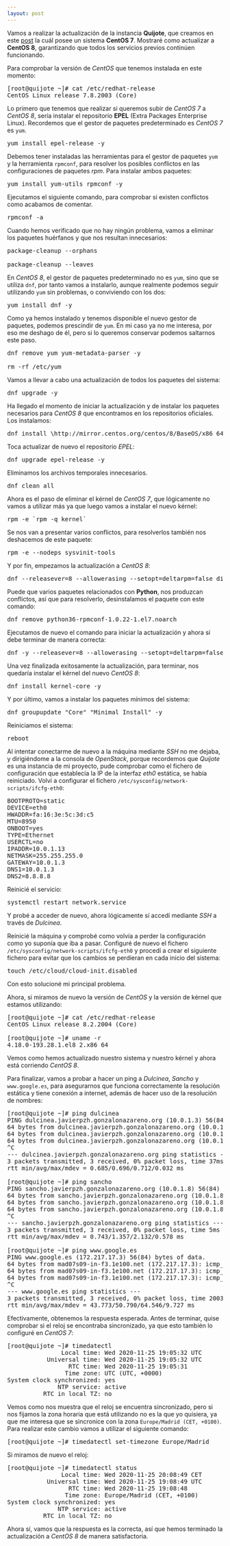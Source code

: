 ```yaml
---
layout: post
---
```


Vamos a realizar la actualización de la instancia **Quijote**, que creamos en este [post](https://javierpzh.github.io/creacion-del-escenario-de-trabajo-en-openstack.html) la cuál posee un sistema **CentOS 7**. Mostraré como actualizar a **CentOS 8**, garantizando que todos los servicios previos continúen funcionando.

Para comprobar la versión de *CentOS* que tenemos instalada en este momento:

<pre>
[root@quijote ~]# cat /etc/redhat-release
CentOS Linux release 7.8.2003 (Core)
</pre>

Lo primero que tenemos que realizar si queremos subir de *CentOS 7* a *CentOS 8*, sería instalar el repositorio **EPEL** (Extra Packages Enterprise Linux). Recordemos que el gestor de paquetes predeterminado es *CentOS 7* es `yum`.

<pre>
yum install epel-release -y
</pre>

Debemos tener instaladas las herramientas para el gestor de paquetes `yum` y la herramienta `rpmconf`, para resolver los posibles conflictos en las configuraciones de paquetes *rpm*. Para instalar ambos paquetes:

<pre>
yum install yum-utils rpmconf -y
</pre>

Ejecutamos el siguiente comando, para comprobar si existen conflictos como acabamos de comentar.

<pre>
rpmconf -a
</pre>

Cuando hemos verificado que no hay ningún problema, vamos a eliminar los paquetes huérfanos y que nos resultan innecesarios:

<pre>
package-cleanup --orphans

package-cleanup --leaves
</pre>

En *CentOS 8*, el gestor de paquetes predeterminado no es `yum`, sino que se utiliza `dnf`, por tanto vamos a instalarlo, aunque realmente podemos seguir utilizando `yum` sin problemas, o conviviendo con los dos:

<pre>
yum install dnf -y
</pre>

Como ya hemos instalado y tenemos disponible el nuevo gestor de paquetes, podemos prescindir de `yum`. En mi caso ya no me interesa, por eso me deshago de él, pero si lo queremos conservar podemos saltarnos este paso.

<pre>
dnf remove yum yum-metadata-parser -y

rm -rf /etc/yum
</pre>

Vamos a llevar a cabo una actualización de todos los paquetes del sistema:

<pre>
dnf upgrade -y
</pre>

Ha llegado el momento de iniciar la actualización y de instalar los paquetes necesarios para *CentOS 8* que encontramos en los repositorios oficiales. Los instalamos:

<pre>
dnf install \http://mirror.centos.org/centos/8/BaseOS/x86_64/os/Packages/centos-repos-8.2-2.2004.0.2.el8.x86_64.rpm \http://mirror.centos.org/centos/8/BaseOS/x86_64/os/Packages/centos-release-8.2-2.2004.0.2.el8.x86_64.rpm \http://mirror.centos.org/centos/8/BaseOS/x86_64/os/Packages/centos-gpg-keys-8.2-2.2004.0.2.el8.noarch.rpm
</pre>

Toca actualizar de nuevo el repositorio *EPEL*:

<pre>
dnf upgrade epel-release -y
</pre>

Eliminamos los archivos temporales innecesarios.

<pre>
dnf clean all
</pre>

Ahora es el paso de eliminar el kérnel de *CentOS 7*, que lógicamente no vamos a utilizar más ya que luego vamos a instalar el nuevo kérnel:

<pre>
rpm -e `rpm -q kernel`
</pre>

Se nos van a presentar varios conflictos, para resolverlos también nos deshacemos de este paquete:

<pre>
rpm -e --nodeps sysvinit-tools
</pre>

Y por fin, empezamos la actualización a *CentOS 8*:

<pre>
dnf --releasever=8 --allowerasing --setopt=deltarpm=false distro-sync
</pre>

Puede que varios paquetes relacionados con **Python**, nos produzcan conflictos, así que para resolverlo, desinstalamos el paquete con este comando:

<pre>
dnf remove python36-rpmconf-1.0.22-1.el7.noarch
</pre>

Ejecutamos de nuevo el comando para iniciar la actualización y ahora sí debe terminar de manera correcta:

<pre>
dnf -y --releasever=8 --allowerasing --setopt=deltarpm=false distro-sync
</pre>

Una vez finalizada exitosamente la actualización, para terminar, nos quedaría instalar el kérnel del nuevo *CentOS 8*:

<pre>
dnf install kernel-core -y
</pre>

Y por último, vamos a instalar los paquetes mínimos del sistema:

<pre>
dnf groupupdate "Core" "Minimal Install" -y
</pre>

Reiniciamos el sistema:

<pre>
reboot
</pre>

Al intentar conectarme de nuevo a la máquina mediante *SSH* no me dejaba, y dirigiéndome a la consola de *OpenStack*, porque recordemos que *Quijote* es una instancia de mi proyecto, pude comprobar como el fichero de configuración que establecía la IP de la interfaz *eth0* estática, se había reiniciado. Volví a configurar el fichero `/etc/sysconfig/network-scripts/ifcfg-eth0`:

<pre>
BOOTPROTO=static
DEVICE=eth0
HWADDR=fa:16:3e:5c:3d:c5
MTU=8950
ONBOOT=yes
TYPE=Ethernet
USERCTL=no
IPADDR=10.0.1.13
NETMASK=255.255.255.0
GATEWAY=10.0.1.3
DNS1=10.0.1.3
DNS2=8.8.8.8
</pre>

Reinicié el servicio:

<pre>
systemctl restart network.service
</pre>

Y probé a acceder de nuevo, ahora lógicamente sí accedí mediante *SSH* a través de *Dulcinea*.

Reinicié la máquina y comprobé como volvía a perder la configuración como yo suponía que iba a pasar. Configuré de nuevo el fichero `/etc/sysconfig/network-scripts/ifcfg-eth0` y procedí a crear el siguiente fichero para evitar que los cambios se perdieran en cada inicio del sistema:

<pre>
touch /etc/cloud/cloud-init.disabled
</pre>

Con esto solucioné mi principal problema.

Ahora, si miramos de nuevo la versión de *CentOS* y la versión de kérnel que estamos utilizando:

<pre>
[root@quijote ~]# cat /etc/redhat-release
CentOS Linux release 8.2.2004 (Core)

[root@quijote ~]# uname -r
4.18.0-193.28.1.el8_2.x86_64
</pre>

Vemos como hemos actualizado nuestro sistema y nuestro kérnel y ahora está corriendo *CentOS 8*.

Para finalizar, vamos a probar a hacer un ping a *Dulcinea*, *Sancho* y `www.google.es`, para asegurarnos que funciona correctamente la resolución estática y tiene conexión a internet, además de hacer uso de la resolución de nombres:

<pre>
[root@quijote ~]# ping dulcinea
PING dulcinea.javierpzh.gonzalonazareno.org (10.0.1.3) 56(84) bytes of data.
64 bytes from dulcinea.javierpzh.gonzalonazareno.org (10.0.1.3): icmp_seq=1 ttl=64 time=0.712 ms
64 bytes from dulcinea.javierpzh.gonzalonazareno.org (10.0.1.3): icmp_seq=2 ttl=64 time=0.693 ms
64 bytes from dulcinea.javierpzh.gonzalonazareno.org (10.0.1.3): icmp_seq=3 ttl=64 time=0.685 ms
^C
--- dulcinea.javierpzh.gonzalonazareno.org ping statistics ---
3 packets transmitted, 3 received, 0% packet loss, time 37ms
rtt min/avg/max/mdev = 0.685/0.696/0.712/0.032 ms

[root@quijote ~]# ping sancho
PING sancho.javierpzh.gonzalonazareno.org (10.0.1.8) 56(84) bytes of data.
64 bytes from sancho.javierpzh.gonzalonazareno.org (10.0.1.8): icmp_seq=1 ttl=64 time=2.13 ms
64 bytes from sancho.javierpzh.gonzalonazareno.org (10.0.1.8): icmp_seq=2 ttl=64 time=1.20 ms
64 bytes from sancho.javierpzh.gonzalonazareno.org (10.0.1.8): icmp_seq=3 ttl=64 time=0.743 ms
^C
--- sancho.javierpzh.gonzalonazareno.org ping statistics ---
3 packets transmitted, 3 received, 0% packet loss, time 5ms
rtt min/avg/max/mdev = 0.743/1.357/2.132/0.578 ms

[root@quijote ~]# ping www.google.es
PING www.google.es (172.217.17.3) 56(84) bytes of data.
64 bytes from mad07s09-in-f3.1e100.net (172.217.17.3): icmp_seq=1 ttl=112 time=43.7 ms
64 bytes from mad07s09-in-f3.1e100.net (172.217.17.3): icmp_seq=2 ttl=112 time=64.5 ms
64 bytes from mad07s09-in-f3.1e100.net (172.217.17.3): icmp_seq=3 ttl=112 time=44.0 ms
^C
--- www.google.es ping statistics ---
3 packets transmitted, 3 received, 0% packet loss, time 2003ms
rtt min/avg/max/mdev = 43.773/50.790/64.546/9.727 ms
</pre>

Efectivamente, obtenemos la respuesta esperada. Antes de terminar, quise comprobar si el reloj se encontraba sincronizado, ya que esto también lo configuré en *CentOS 7*:

<pre>
[root@quijote ~]# timedatectl
               Local time: Wed 2020-11-25 19:05:32 UTC
           Universal time: Wed 2020-11-25 19:05:32 UTC
                 RTC time: Wed 2020-11-25 19:05:31
                Time zone: UTC (UTC, +0000)
System clock synchronized: yes
              NTP service: active
          RTC in local TZ: no
</pre>

Vemos como nos muestra que el reloj se encuentra sincronizado, pero si nos fijamos la zona horaria que está utilizando no es la que yo quisiera, ya que me interesa que se sincronice con la zona `Europe/Madrid (CET, +0100)`. Para realizar este cambio vamos a utilizar el siguiente comando:

<pre>
[root@quijote ~]# timedatectl set-timezone Europe/Madrid
</pre>

Si miramos de nuevo el reloj:

<pre>
[root@quijote ~]# timedatectl status
               Local time: Wed 2020-11-25 20:08:49 CET
           Universal time: Wed 2020-11-25 19:08:49 UTC
                 RTC time: Wed 2020-11-25 19:08:48
                Time zone: Europe/Madrid (CET, +0100)
System clock synchronized: yes
              NTP service: active
          RTC in local TZ: no
</pre>

Ahora sí, vamos que la respuesta es la correcta, así que hemos terminado la actualización a *CentOS 8* de manera satisfactoria.
